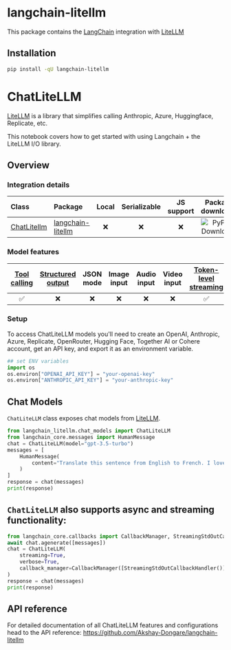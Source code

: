 # langchain-litellm

This package contains the [LangChain](https://github.com/langchain-ai/langchain) integration with [LiteLLM](https://github.com/BerriAI/litellm)

## Installation

```bash
pip install -qU langchain-litellm
```
# ChatLiteLLM

[LiteLLM](https://github.com/BerriAI/litellm) is a library that simplifies calling Anthropic, Azure, Huggingface, Replicate, etc. 

This notebook covers how to get started with using Langchain + the LiteLLM I/O library. 

## Overview
### Integration details

| Class | Package | Local | Serializable | JS support| Package downloads | Package latest |
| :---  | :--- | :---: | :---: |  :---: | :---: | :---: |
| [ChatLitellm](https://python.langchain.com/docs/integrations/chat/litellm/) | [langchain-litellm](https://pypi.org/project/langchain-litellm/)| ❌ | ❌ | ❌ | ![PyPI - Downloads](https://img.shields.io/pypi/dm/langchain-litellm?style=flat-square&label=%20) | ![PyPI - Version](https://img.shields.io/pypi/v/langchain-litellm?style=flat-square&label=%20) |

### Model features
| [Tool calling](https://python.langchain.com/docs/how_to/tool_calling/) | [Structured output](https://python.langchain.com/docs/how_to/structured_output/) | JSON mode | Image input | Audio input | Video input | [Token-level streaming](https://python.langchain.com/docs/integrations/chat/litellm/#chatlitellm-also-supports-async-and-streaming-functionality) | [Native async](https://python.langchain.com/docs/integrations/chat/litellm/#chatlitellm-also-supports-async-and-streaming-functionality) | [Token usage](https://python.langchain.com/docs/how_to/chat_token_usage_tracking/) | [Logprobs](https://python.langchain.com/docs/how_to/logprobs/) |
| :---: | :---: | :---: | :---: |  :---: | :---: | :---: | :---: | :---: | :---: |
| ✅ | ❌ | ❌ | ❌ | ❌ | ❌ | ✅ | ✅ | ✅ | ❌ | 

### Setup
To access ChatLiteLLM models you'll need to create an OpenAI, Anthropic, Azure, Replicate, OpenRouter, Hugging Face, Together AI or Cohere account, get an API key, and export it as an environment variable.
```python
## set ENV variables
import os
os.environ["OPENAI_API_KEY"] = "your-openai-key"
os.environ["ANTHROPIC_API_KEY"] = "your-anthropic-key"
```

## Chat Models

`ChatLiteLLM` class exposes chat models from [LiteLLM](https://github.com/BerriAI/litellm).

```python
from langchain_litellm.chat_models import ChatLiteLLM
from langchain_core.messages import HumanMessage
chat = ChatLiteLLM(model="gpt-3.5-turbo")
messages = [
    HumanMessage(
        content="Translate this sentence from English to French. I love programming."
    )
]
response = chat(messages)
print(response)
```

## `ChatLiteLLM` also supports async and streaming functionality:
```python
from langchain_core.callbacks import CallbackManager, StreamingStdOutCallbackHandler
await chat.agenerate([messages])
chat = ChatLiteLLM(
    streaming=True,
    verbose=True,
    callback_manager=CallbackManager([StreamingStdOutCallbackHandler()]),
)
response = chat(messages)
print(response)
```

## API reference
For detailed documentation of all ChatLiteLLM features and configurations head to the API reference: https://github.com/Akshay-Dongare/langchain-litellm
